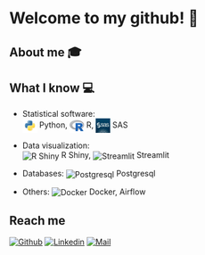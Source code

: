  <!--
<div align="center">       
<img align="center" alt="Manh banner" style="width:550px;" src="https://raw.githubusercontent.com/nmh4598/nmh4598/main/GIF/tumblr_n7zj03aACT1swm1iso1_500.webp">
</div>                   
-->                      
# Welcome to my github! 👋                               
## About me :mortar_board:                                                         
                                                                            
## What I know :computer:                
- Statistical software:   
<img align="center" alt="Python" width="26px" src="https://raw.githubusercontent.com/github/explore/main/topics/python/python.png"> Python, <img align="center" alt="R" width="26px" src="https://raw.githubusercontent.com/github/explore/main/topics/r/r.png"> R,  <img align="center" alt="SAS" width="26px" src="https://raw.githubusercontent.com/github/explore/main/topics/sas/sas.png"> SAS
- Data visualization:   
<img align="center" alt="R Shiny" width="26px" src="https://ericrayanderson.github.io/shinymaterial/img/shinyLogo.png"> R Shiny, 
<img align="center" alt="Streamlit" width="26px" src="https://streamlit.io/images/brand/streamlit-logo-primary-colormark-darktext.png"> Streamlit
  
- Databases: 
<img align="center" alt="Postgresql" width="26px" src="https://avatars.githubusercontent.com/u/177543?s=200&v=4"> Postgresql

- Others:  <img align="center" alt="Docker" width="26px" src="https://avatars.githubusercontent.com/u/5429470?s=280&v=4"> Docker, 
 Airflow    


## Reach me
[![Github](https://img.shields.io/github/followers/nmh4598?label=Follow&style=social)](https://github.com/nmh4598)
[![Linkedin](https://img.shields.io/badge/-NGUYEN%20Manh%20Hung-gray?style=flat-square&logo=linkedin&logoColor=white&link=https://www.linkedin.com/in/nmh4598/)](https://www.linkedin.com/in/nmh4598/)
[![Mail](https://img.shields.io/badge/-nguyenmanhhung04051998@gmail.com-gray?style=flat-square&logo=gmail&logoColor=red&link=https://www.linkedin.com/in/nmh4598/)](mailto:nguyenmanhhung04051998@gmail.com)


<!--
**nmh4598/nmh4598** is a ✨ _special_ ✨ repository because its `README.md` (this file) appears on your GitHub profile.

Here are some ideas to get you started:

- 🔭 I’m currently working on ...
- 🌱 I’m currently learning ...
- 👯 I’m looking to collaborate on ...
- 🤔 I’m looking for help with ...
- 💬 Ask me about ...
- 📫 How to reach me: ...
- 😄 Pronouns: ...
- ⚡ Fun fact: ...

<br><br>
<a href="https://github.com/ankitwarbhe">
  <img align="center" src="https://github-readme-stats.vercel.app/api/top-langs/?username=nmh4598&theme=dark">
</a>
<a href="https://github.com/ankitwarbhe">
 <img align="center" src="https://github-readme-stats.vercel.app/api?username=nmh4598&show_icons=true&theme=dark&line_height=30" alt="nmh4598's github stats"/>
</a>
-->
